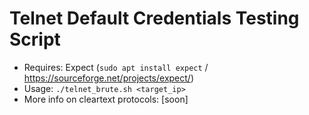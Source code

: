 # Telnet Default Credentials Testing Script

* Requires: Expect (`sudo apt install expect` / https://sourceforge.net/projects/expect/)
* Usage: `./telnet_brute.sh <target_ip>`
* More info on cleartext protocols: [soon]
